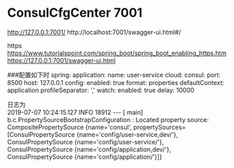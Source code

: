 # ConsulCfgCenter 7001

http://127.0.0.1:7001/
http://localhost:7001/swagger-ui.html#/


https  
https://www.tutorialspoint.com/spring_boot/spring_boot_enabling_https.htm
https://127.0.0.1:7001/swagger-ui.html

###配置如下时
spring:
  application:
    name: user-service
  cloud:
    consul:
      port: 8500
      host: 127.0.0.1
      config:
        enabled: true
        format: properties
        defaultContext: application
        profileSeparator: ','
        watch:
          enabled: true
          delay: 10000
          
日志为          
2019-07-07 10:24:15.127  INFO 18912 --- [           main] b.c.PropertySourceBootstrapConfiguration : Located property source: CompositePropertySource {name='consul', propertySources=  
[ConsulPropertySource {name='config/user-service,dev/'},   
ConsulPropertySource {name='config/user-service/'},   
ConsulPropertySource {name='config/application,dev/'},   
ConsulPropertySource {name='config/application/'}]}